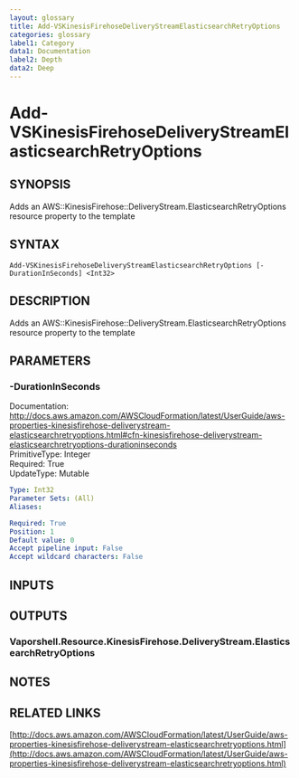 ```yaml
---
layout: glossary
title: Add-VSKinesisFirehoseDeliveryStreamElasticsearchRetryOptions
categories: glossary
label1: Category
data1: Documentation
label2: Depth
data2: Deep
---
```


# Add-VSKinesisFirehoseDeliveryStreamElasticsearchRetryOptions

## SYNOPSIS
Adds an AWS::KinesisFirehose::DeliveryStream.ElasticsearchRetryOptions resource property to the template

## SYNTAX

```
Add-VSKinesisFirehoseDeliveryStreamElasticsearchRetryOptions [-DurationInSeconds] <Int32>
```

## DESCRIPTION
Adds an AWS::KinesisFirehose::DeliveryStream.ElasticsearchRetryOptions resource property to the template

## PARAMETERS

### -DurationInSeconds
Documentation: http://docs.aws.amazon.com/AWSCloudFormation/latest/UserGuide/aws-properties-kinesisfirehose-deliverystream-elasticsearchretryoptions.html#cfn-kinesisfirehose-deliverystream-elasticsearchretryoptions-durationinseconds    
PrimitiveType: Integer    
Required: True    
UpdateType: Mutable

```yaml
Type: Int32
Parameter Sets: (All)
Aliases: 

Required: True
Position: 1
Default value: 0
Accept pipeline input: False
Accept wildcard characters: False
```

## INPUTS

## OUTPUTS

### Vaporshell.Resource.KinesisFirehose.DeliveryStream.ElasticsearchRetryOptions

## NOTES

## RELATED LINKS

[http://docs.aws.amazon.com/AWSCloudFormation/latest/UserGuide/aws-properties-kinesisfirehose-deliverystream-elasticsearchretryoptions.html](http://docs.aws.amazon.com/AWSCloudFormation/latest/UserGuide/aws-properties-kinesisfirehose-deliverystream-elasticsearchretryoptions.html)

